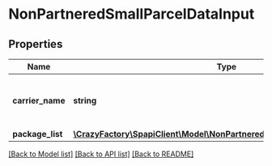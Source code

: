 # NonPartneredSmallParcelDataInput

## Properties
Name | Type | Description | Notes
------------ | ------------- | ------------- | -------------
**carrier_name** | **string** | The carrier that you are using for the inbound shipment. | 
**package_list** | [**\CrazyFactory\SpapiClient\Model\NonPartneredSmallParcelPackageInputList**](NonPartneredSmallParcelPackageInputList.md) |  | 

[[Back to Model list]](../README.md#documentation-for-models) [[Back to API list]](../README.md#documentation-for-api-endpoints) [[Back to README]](../README.md)


